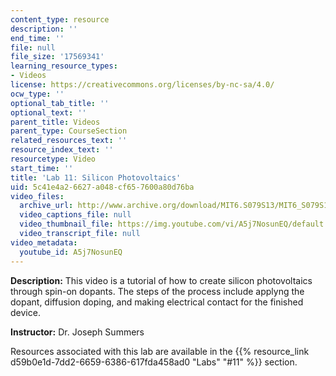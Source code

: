```yaml
---
content_type: resource
description: ''
end_time: ''
file: null
file_size: '17569341'
learning_resource_types:
- Videos
license: https://creativecommons.org/licenses/by-nc-sa/4.0/
ocw_type: ''
optional_tab_title: ''
optional_text: ''
parent_title: Videos
parent_type: CourseSection
related_resources_text: ''
resource_index_text: ''
resourcetype: Video
start_time: ''
title: 'Lab 11: Silicon Photovoltaics'
uid: 5c41e4a2-6627-a048-cf65-7600a80d76ba
video_files:
  archive_url: http://www.archive.org/download/MIT6.S079S13/MIT6_S079S13_lab11_300k.mp4
  video_captions_file: null
  video_thumbnail_file: https://img.youtube.com/vi/A5j7NosunEQ/default.jpg
  video_transcript_file: null
video_metadata:
  youtube_id: A5j7NosunEQ
---
```


**Description:** This video is a tutorial of how to create silicon photovoltaics through spin-on dopants. The steps of the process include applyng the dopant, diffusion doping, and making electrical contact for the finished device.

**Instructor:** Dr. Joseph Summers

Resources associated with this lab are available in the {{% resource_link d59b0e1d-7dd2-6659-6386-617fda458ad0 "Labs" "#11" %}} section.

